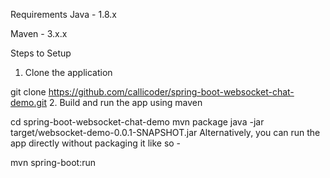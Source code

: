Requirements
Java - 1.8.x

Maven - 3.x.x

Steps to Setup
1. Clone the application

git clone https://github.com/callicoder/spring-boot-websocket-chat-demo.git
2. Build and run the app using maven

cd spring-boot-websocket-chat-demo
mvn package
java -jar target/websocket-demo-0.0.1-SNAPSHOT.jar
Alternatively, you can run the app directly without packaging it like so -

mvn spring-boot:run
